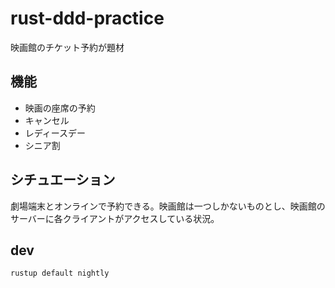 # rust-ddd-practice

映画館のチケット予約が題材

## 機能

- 映画の座席の予約
- キャンセル
- レディースデー
- シニア割

## シチュエーション

劇場端末とオンラインで予約できる。映画館は一つしかないものとし、映画館のサーバーに各クライアントがアクセスしている状況。

## dev

```
rustup default nightly
```
